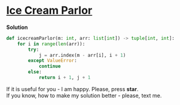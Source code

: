 # [Ice Cream Parlor](https://www.hackerrank.com/challenges/icecream-parlor/problem)

**Solution**
<br>
```python
def icecreamParlor(m: int, arr: list[int]) -> tuple[int, int]:
    for i in range(len(arr)):
        try:
            j = arr.index(m - arr[i], i + 1)
        except ValueError:
            continue
        else:
            return i + 1, j + 1
```

If it is useful for you - I am happy. Please, press **star**.
<br>
If you know, how to make my solution better - please, text me.
